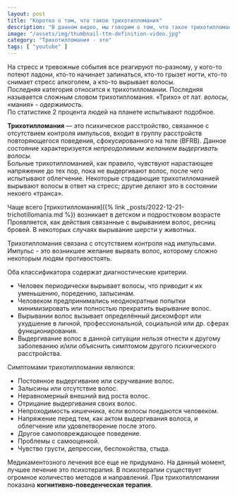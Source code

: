 ```yaml
---
layout: post
title: "Коротко о том, что такое трихотилломания"
description: "В данном видео, мы говорим о том, что такое трихотилломании, как она проявляется и каковы ее диагностические критерии."
image: "/assets/img/thumbnail-ttm-definition-video.jpg"
category: "Трихотилломания - это"
tags: [ "youtube" ]
---
```


<div class="video-container mb-3">
    <div data-youcover data-width="100%" 
        data-src='https://www.youtube.com/embed/vRTqJ2ZTH8Y?controls=1&amp;autoplay=1&amp;showinfo=0&amp;rel=0'
        data-allowfullscreen
        data-loading='lazy'
        data-frameborder='0'
        data-allow='accelerometer; autoplay; clipboard-write; encrypted-media; gyroscope; picture-in-picture; web-share'>
    </div>
</div>

На стресс и тревожные события все реагируют по-разному, у кого-то потеют
ладони, кто-то начинает запинаться, кто-то грызет ногти, кто-то снимает стресс алкоголем, а кто-то вырывает волосы.  
Последняя категория относится к трихотилломании. Последняя называется сложным словом трихотилломания.
«Трихо» от лат. *волосы*, «мания» - *одержимость*.  
По статистике 2 процента людей на планете испытывают подобное.

**Трихотилломания** — это психическое расстройство, связанное с отсутствием контроля импульсов, 
входит в группу расстройств повторяющегося поведения, сфокусированного на теле (BFRB). 
Данное состояние характеризуется *непреодолимым желанием выдергивать волосы*.   
Больные трихотилломанией, как правило, чувствуют нарастающее напряжение до тех пор, пока не выдергивают волос, после 
чего испытывают облегчение. Некоторые страдающие трихотилломанией вырывают волосы в ответ на стресс; 
другие делают это в состоянии некоего «транса».

Чаще всего [трихотилломания]({% link _posts/2022-12-21-trichotillomania.md %}) возникает в детском и подростковом возрасте
Проявляется, как действия связанные с вырыванием волос, ресниц бровей. В некоторых случаях вырывание шерсти у животных.

Трихотилломания связана с отсутствием контроля над импульсами. Импульс - это возникшее желание вырвать волос,
которому сложно некоторым людям противостоять.

Оба классификатора содержат диагностические критерии.
- Человек периодически вырывает волосы, что приводит к их уменьшению, поредению, залысинам.
- Человеком предпринимались неоднократные попытки минимизировать или полностью прекратить вырывание волос.
- Вырывании волос вызывает определённый дискомфорт или ухудшение в личной, профессиональной, социальной или др. сферах функционирования.
- Выдергивание волос в данной ситуации нельзя отнести к другому заболеванию и/или объяснить симптомом другого психического расстройства.  

Симптомами трихотилломании являются:  
- Постоянное выдергивание или скручивание волос.
- Залысины или отсутствие волос.
- Неравномерный внешний вид роста волос.
- Отрицание выдергивания своих волос.
- Непроходимость кишечника, если волосы поедаются человеком.
- Напряжение перед тем, как актом выдергивания волоса, и облегчение или удовлетворение после этого.
- Другое самоповреждающее поведение.
- Проблемы с самооценкой.
- Чувство грусти, депрессии, беспокойства, стыда.

Медикаментозного лечения все еще не придумано. На данный момент, лучшее лечение это психотерапия. 
В психотерапии существует огромное количество методов и направлений. 
При трихотилломании показана **когнитивно-поведенческая терапия**.
